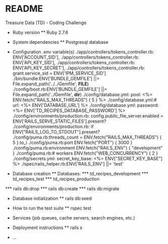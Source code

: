 # README

Treasure Data (TD) - Coding Challenge

* Ruby version
** Ruby 2.7.6

* System dependencies
** Postgresql database

* Configuration
.env variable(s)
./app/controllers/tokens_controller.rb:      ENV['ACCOUNT_SID'],
./app/controllers/tokens_controller.rb:      ENV['API_KEY_SID'],
./app/controllers/tokens_controller.rb:      ENV['API_KEY_SECRET'],
./app/controllers/tokens_controller.rb:    grant.service_sid = ENV['IPM_SERVICE_SID']
./bin/bundle:ENV['BUNDLE_GEMFILE'] ||= File.expand_path('../../Gemfile', __FILE__)
./config/boot.rb:ENV['BUNDLE_GEMFILE'] ||= File.expand_path('../Gemfile', __dir__)
./config/database.yml:  pool: <%= ENV.fetch("RAILS_MAX_THREADS") { 5 } %>
./config/database.yml:#     url: <%= ENV['DATABASE_URL'] %>
./config/database.yml:  password: <%= ENV['TD_RECIPES_DATABASE_PASSWORD'] %>
./config/environments/production.rb:  config.public_file_server.enabled = ENV['RAILS_SERVE_STATIC_FILES'].present?
./config/environments/production.rb:  if ENV["RAILS_LOG_TO_STDOUT"].present?
./config/puma.rb:threads_count = ENV.fetch("RAILS_MAX_THREADS") { 5 }.to_i
./config/puma.rb:port        ENV.fetch("PORT") { 3000 }
./config/puma.rb:environment ENV.fetch("RAILS_ENV") { "development" }
./config/puma.rb:# workers ENV.fetch("WEB_CONCURRENCY") { 2 }
./config/secrets.yml:  secret_key_base: <%= ENV["SECRET_KEY_BASE"] %>
./spec/rails_helper.rb:ENV['RAILS_ENV'] ||= 'test'


* Database creation
** Databases:
*** td_recipes_development
*** td_recipes_test
*** td_recipes_production

*** rails db:drop
*** rails db:create
*** rails db:migrate

* Database initialization
** rails db:seed

* How to run the test suite
** rspec test

* Services (job queues, cache servers, search engines, etc.)

* Deployment instructions
** rails s

* ...
